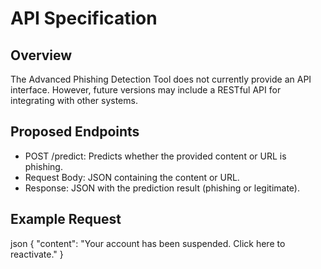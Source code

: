 # API Specification

## Overview
The Advanced Phishing Detection Tool does not currently provide an API interface. However, future versions may include a RESTful API for integrating with other systems.

## Proposed Endpoints
  - POST /predict: Predicts whether the provided content or URL is phishing.
  - Request Body: JSON containing the content or URL.
  - Response: JSON with the prediction result (phishing or legitimate).

## Example Request
 json
{
  "content": "Your account has been suspended. Click here to reactivate."
}
